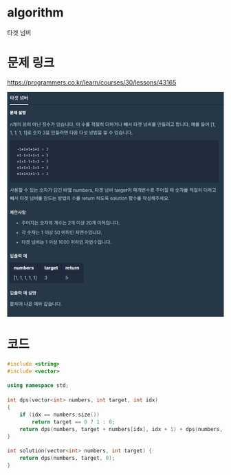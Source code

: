 ﻿# algorithm 
타겟 넘버

# 문제 링크  
https://programmers.co.kr/learn/courses/30/lessons/43165

![title](https://github.com/jungmin3834/algorithm/blob/master/image/43165.png)
  
# 코드

```cpp
#include <string>
#include <vector>

using namespace std;

int dps(vector<int> numbers, int target, int idx)
{
    if (idx == numbers.size())
		return target == 0 ? 1 : 0;
	return dps(numbers, target + numbers[idx], idx + 1) + dps(numbers, target - numbers[idx], idx + 1);
}

int solution(vector<int> numbers, int target) {
	return dps(numbers, target, 0);
}
```
